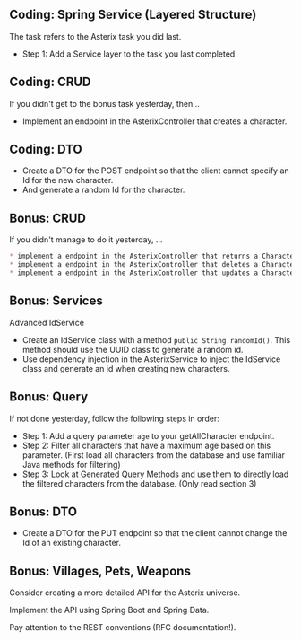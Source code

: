 ## Coding: Spring Service (Layered Structure)

The task refers to the Asterix task you did last.

* Step 1: Add a Service layer to the task you last completed.

## Coding: CRUD

If you didn't get to the bonus task yesterday, then...

* Implement an endpoint in the AsterixController that creates a character.

## Coding: DTO

* Create a DTO for the POST endpoint so that the client cannot specify an Id for the new character.
* And generate a random Id for the character.

## Bonus: CRUD

If you didn't manage to do it yesterday, ...

```markdown
* implement a endpoint in the AsterixController that returns a Character based on its id.
* implement a endpoint in the AsterixController that deletes a Character based on its id.
* implement a endpoint in the AsterixController that updates a Character based on its id.
```
## Bonus: Services

Advanced IdService

* Create an IdService class with a method `public String randomId()`. This method should use the UUID class to generate a random id.
* Use dependency injection in the AsterixService to inject the IdService class and generate an id when creating new characters.

## Bonus: Query

If not done yesterday, follow the following steps in order:

* Step 1: Add a query parameter `age` to your getAllCharacter endpoint.
* Step 2: Filter all characters that have a maximum age based on this parameter. (First load all characters from the database and use familiar Java methods for filtering)
* Step 3: Look at Generated Query Methods and use them to directly load the filtered characters from the database. (Only read section 3)


## Bonus: DTO

* Create a DTO for the PUT endpoint so that the client cannot change the Id of an existing character.

## Bonus: Villages, Pets, Weapons

Consider creating a more detailed API for the Asterix universe.

Implement the API using Spring Boot and Spring Data.

Pay attention to the REST conventions (RFC documentation!).
